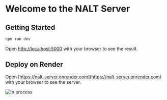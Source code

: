 # Welcome to the NALT Server

## Getting Started

```bash
npm run dev
```

Open [http://localhost:5000](http://localhost:5000) with your browser to see the result.

## Deploy on Render

Open [https://nalt-server.onrender.com](https://nalt-server.onrender.com) with your browser to see the server.

![In process](https://i.pinimg.com/originals/ba/3d/6b/ba3d6b07a03bdfa5bb4d5436732a9182.gif)
